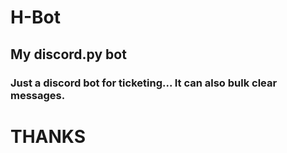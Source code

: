 # H-Bot
## My discord.py bot
### Just a discord bot for ticketing... It can also bulk clear messages.
# THANKS
